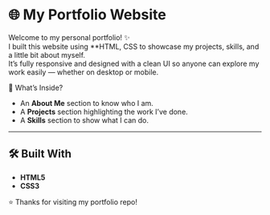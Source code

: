# 🌐 My Portfolio Website

Welcome to my personal portfolio! ✨  
I built this website using **HTML, CSS to showcase my projects, skills, and a little bit about myself.  
It’s fully responsive and designed with a clean UI so anyone can explore my work easily — whether on desktop or mobile.  


 🚀 What’s Inside?
- An **About Me** section to know who I am.  
- A **Projects** section highlighting the work I’ve done.  
- A **Skills** section to show what I can do.   

---

## 🛠️ Built With
- **HTML5**  
- **CSS3**  


⭐ Thanks for visiting my portfolio repo!
